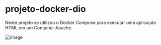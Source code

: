 # projeto-docker-dio
Neste projeto se utilizou o Docker Compose para executar uma aplicação HTML em um Container Apache.

![image](https://user-images.githubusercontent.com/104859742/202512674-931b6c12-1919-41dc-a670-03d184d89a97.png)

